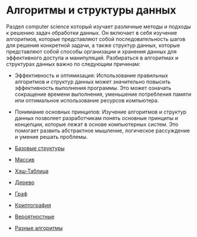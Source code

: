# Алгоритмы и структуры данных

Раздел  computer science который изучает различные методы и подходы к решению задач обработки данных. Он включает в себя изучение алгоритмов, которые представляют собой последовательность шагов для решения конкретной задачи, а также структур данных, которые представляют собой способы организации и хранения данных для эффективного доступа и манипуляций. Разбираться в алгоритмах и структурах данных важно по следующим причинам:

- Эффективность и оптимизация: Использование правильных алгоритмов и структур данных может значительно повысить эффективность выполнения программы. Это может означать сокращение времени выполнения, уменьшение потребления памяти или оптимальное использование ресурсов компьютера. 
- Понимание основных принципов: Изучение алгоритмов и структур данных позволяет разработчикам понять основные принципы и концепции, которые лежат в основе компьютерных систем. Это помогает развить абстрактное мышление, логическое рассуждение и умение решать проблемы.

- [Базовые структуры](structBasics.md)
- [Массив](array.md)
- [Хэш-Таблица](hashTable.md)
- [Дерево](tree.md)
- [Граф](graph.md)
- [Криптография](crypto.md)
- [Вероятностные](probability.md)
- [Разные алгоритмы](unsorted.md)

